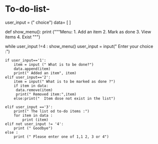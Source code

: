 # To-do-list-
user_input = (" choice")
data= [ ]

def show_menu():
    print ("""Menu:
    1. Add an item
    2. Mark as done
    3. View items 
    4. Exist """)


while user_input !=4 :
    show_menu()
    user_input = input(" Enter your choice :")

    if user_input=='1':
        item = input (" What is to be done?")
        data.append(item)
        print(" Added an item", item)
    elif user_input=='2':
        item = input(" What is to be marked as done ?")
        if item in data:
         data.remove(item)
         print(" Removed item:",item)
        else:print("  Item dose not exist in the list")

    elif user_input =='3':
        print(" The list od to-do items :")
        for item in data :
            print (item)
    elif not user_input != '4':
        print (" Goodbye")
    else :
        print (" Please enter one of 1,1 2, 3 or 4")
